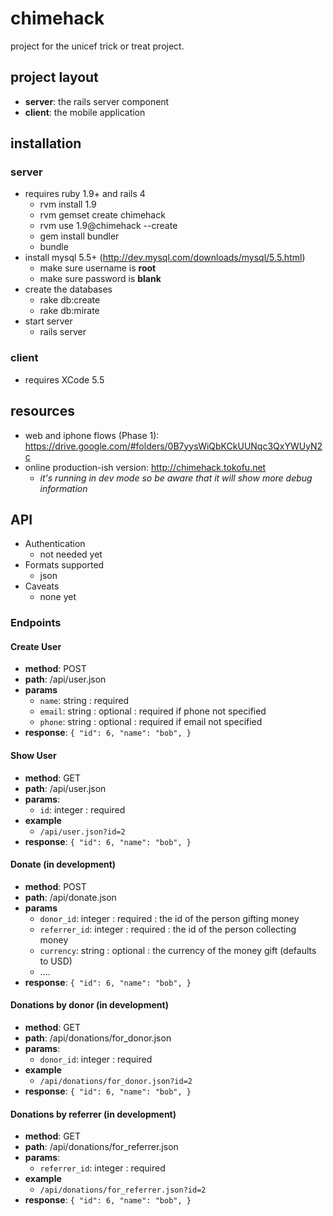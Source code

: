 # chimehack
project for the unicef trick or treat project.

## project layout
* **server**: the rails server component
* **client**: the mobile application

## installation
### server
* requires ruby 1.9+ and rails 4
  * rvm install 1.9
  * rvm gemset create chimehack
  * rvm use 1.9@chimehack --create
  * gem install bundler
  * bundle
* install mysql 5.5+ (http://dev.mysql.com/downloads/mysql/5.5.html)
  * make sure username is **root**
  * make sure password is **blank**
* create the databases
  * rake db:create
  * rake db:mirate
* start server
  * rails server

### client
* requires XCode 5.5

## resources
* web and iphone flows (Phase 1): https://drive.google.com/#folders/0B7yysWiQbKCkUUNqc3QxYWUyN2c
* online production-ish version: http://chimehack.tokofu.net
  * _it's running in dev mode so be aware that it will show more debug information_

## API

* Authentication
  * not needed yet
* Formats supported
  * json
* Caveats
  * none yet

### Endpoints

#### Create User
* **method**: POST
* **path**: /api/user.json
* **params**
  * `name`: string : required
  * `email`: string : optional : required if phone not specified
  * `phone`: string : optional : required if email not specified
* **response**:
`{
  "id": 6,
  "name": "bob",
}`


#### Show User
* **method**: GET
* **path**: /api/user.json
* **params**:
  * `id`: integer : required
* **example**
  * `/api/user.json?id=2`
* **response**:
`{
  "id": 6,
  "name": "bob",
}`

#### Donate (in development)
* **method**: POST
* **path**: /api/donate.json
* **params**
  * `donor_id`: integer : required : the id of the person gifting money
  * `referrer_id`: integer : required :  the id of the person collecting money
  * `currency`: string : optional : the currency of the money gift (defaults to USD)
  * ....
* **response**:
`{
  "id": 6,
  "name": "bob",
}`

#### Donations by donor (in development)
* **method**: GET
* **path**: /api/donations/for_donor.json
* **params**:
  * `donor_id`: integer : required
* **example**
  * `/api/donations/for_donor.json?id=2`
* **response**:
`{
  "id": 6,
  "name": "bob",
}`


#### Donations by referrer (in development)
* **method**: GET
* **path**: /api/donations/for_referrer.json
* **params**:
  * `referrer_id`: integer : required
* **example**
  * `/api/donations/for_referrer.json?id=2`
* **response**:
`{
  "id": 6,
  "name": "bob",
}`
